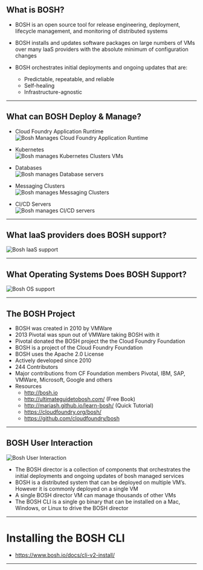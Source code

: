 ## What is BOSH?

- BOSH is an open source tool for release engineering, deployment, lifecycle management, and monitoring of distributed systems

- BOSH installs and updates software packages on large numbers of VMs over many IaaS providers with the absolute minimum of configuration changes

- BOSH orchestrates initial deployments and ongoing updates that are:  
  - Predictable, repeatable, and reliable  
  - Self-healing  
  - Infrastructure-agnostic  

--- 

## What can BOSH Deploy & Manage?

- Cloud Foundry Application Runtime  
  <img src="/images/Bosh_CF-mgmt.png" alt="Bosh Manages Cloud Foundry Application Runtime "/>

- Kubernetes  
  <img src="/images/Bosh_K8s-mgmt.png" alt="Bosh manages Kubernetes Clusters VMs"/>

- Databases  
  <img src="/images/Bosh_DB-mgmt.png" alt="Bosh manages Database servers"/>

- Messaging Clusters  
  <img src="/images/Bosh_Messaging-mgmt.png" alt="Bosh manages Messaging Clusters"/>

- CI/CD Servers  
  <img src="/images/Bosh_CICD-mgmt.png" alt="Bosh manages CI/CD servers"/>

---

## What IaaS providers does BOSH support?

  <img src="/images/Bosh_IaaS-support.png" alt="Bosh IaaS support"/>

---

## What Operating Systems Does BOSH Support?

  <img src="/images/Bosh_OS-support.png" alt="Bosh OS support"/>

---

## The BOSH Project

- BOSH was created in 2010 by VMWare 
- 2013 Pivotal was spun out of VMWare taking BOSH with it
- Pivotal donated the BOSH project the the Cloud Foundry Foundation 
- BOSH is a project of the Cloud Foundry Foundation
- BOSH uses the Apache 2.0 License
- Actively developed since 2010
- 244 Contributors 
- Major contributions from CF Foundation members Pivotal, IBM, SAP, VMWare, Microsoft, Google and others 
- Resources   
  - http://bosh.io    
  - http://ultimateguidetobosh.com/ (Free Book)  
  - http://mariash.github.io/learn-bosh/ (Quick Tutorial)  
  - https://cloudfoundry.org/bosh/   
  - https://github.com/cloudfoundry/bosh   

---

## BOSH User Interaction

<img src="/images/Bosh_Interaction.png" alt="Bosh User Interaction"/>

- The BOSH director is a collection of components that orchestrates the initial deployments and ongoing updates of bosh managed services 
- BOSH is a distributed system that can be deployed on multiple VM’s. However it is commonly deployed on a single VM
- A single BOSH director VM can manage thousands of other VMs 
- The BOSH CLI is a single go binary that can be installed on a Mac, Windows, or Linux to drive the BOSH director 

---

# Installing the BOSH CLI

- https://www.bosh.io/docs/cli-v2-install/

---